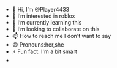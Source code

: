 
- 👋 Hi, I’m @Player4433
- 👀 I’m interested in roblox
- 🌱 I’m currently learning this
- 💞️ I’m looking to collaborate on this
- 📫 How to reach me I don't want to say
- 😄 Pronouns:her,she
- ⚡ Fun fact: I'm a bit smart
- 

<!---
Player4433/Player4433 is a ✨ special ✨ repository because its `README.md` (this file) appears on your GitHub profile.
You can click the Preview link to take a look at your changes.

--->
